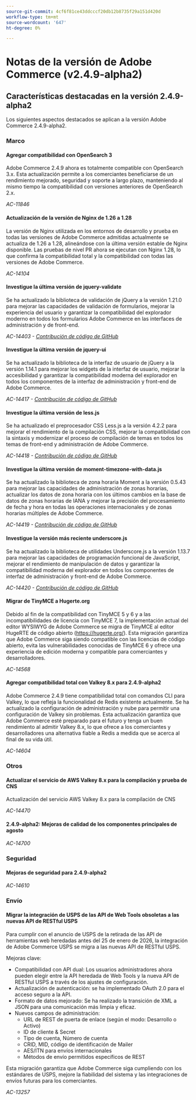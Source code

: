 ```yaml
---
source-git-commit: 4cf6f81ce43ddcccf20db12b8735f29a151d420d
workflow-type: tm+mt
source-wordcount: '647'
ht-degree: 0%

---
```

# Notas de la versión de Adobe Commerce (v2.4.9-alpha2)

## Características destacadas en la versión 2.4.9-alpha2

Los siguientes aspectos destacados se aplican a la versión Adobe Commerce 2.4.9-alpha2.

### Marco

#### Agregar compatibilidad con OpenSearch 3

Adobe Commerce 2.4.9 ahora es totalmente compatible con OpenSearch 3.x. Esta actualización permite a los comerciantes beneficiarse de un rendimiento mejorado, seguridad y soporte a largo plazo, manteniendo al mismo tiempo la compatibilidad con versiones anteriores de OpenSearch 2.x.

_AC-11846_

#### Actualización de la versión de Nginx de 1.26 a 1.28

La versión de Nginx utilizada en los entornos de desarrollo y prueba en todas las versiones de Adobe Commerce admitidas actualmente se actualiza de 1.26 a 1.28, alineándose con la última versión estable de Nginx disponible.
Las pruebas de nivel PR ahora se ejecutan con Nginx 1.28, lo que confirma la compatibilidad total y la compatibilidad con todas las versiones de Adobe Commerce.

_AC-14104_

#### Investigue la última versión de jquery-validate

Se ha actualizado la biblioteca de validación de jQuery a la versión 1.21.0 para mejorar las capacidades de validación de formularios, mejorar la experiencia del usuario y garantizar la compatibilidad del explorador moderno en todos los formularios Adobe Commerce en las interfaces de administración y de front-end.

_AC-14403 - [Contribución de código de GitHub](https://github.com/magento/magento2/commit/98b2848a)_

#### Investigue la última versión de jquery-ui

Se ha actualizado la biblioteca de la interfaz de usuario de jQuery a la versión 1.14.1 para mejorar los widgets de la interfaz de usuario, mejorar la accesibilidad y garantizar la compatibilidad moderna del explorador en todos los componentes de la interfaz de administración y front-end de Adobe Commerce.

_AC-14417 - [Contribución de código de GitHub](https://github.com/magento/magento2/commit/77c589a6)_

#### Investigue la última versión de less.js

Se ha actualizado el preprocesador CSS Less.js a la versión 4.2.2 para mejorar el rendimiento de la compilación CSS, mejorar la compatibilidad con la sintaxis y modernizar el proceso de compilación de temas en todos los temas de front-end y administración de Adobe Commerce.

_AC-14418 - [Contribución de código de GitHub](https://github.com/magento/magento2/commit/98b2848a)_

#### Investigue la última versión de moment-timezone-with-data.js

Se ha actualizado la biblioteca de zona horaria Moment a la versión 0.5.43 para mejorar las capacidades de administración de zonas horarias, actualizar los datos de zona horaria con los últimos cambios en la base de datos de zonas horarias de IANA y mejorar la precisión del procesamiento de fecha y hora en todas las operaciones internacionales y de zonas horarias múltiples de Adobe Commerce.

_AC-14419 - [Contribución de código de GitHub](https://github.com/magento/magento2/commit/98b2848a)_

#### Investigue la versión más reciente underscore.js

Se ha actualizado la biblioteca de utilidades Underscore.js a la versión 1.13.7 para mejorar las capacidades de programación funcional de JavaScript, mejorar el rendimiento de manipulación de datos y garantizar la compatibilidad moderna del explorador en todos los componentes de interfaz de administración y front-end de Adobe Commerce.

_AC-14420 - [Contribución de código de GitHub](https://github.com/magento/magento2/commit/98b2848a)_

#### Migrar de TinyMCE a Hugerte.org

Debido al fin de la compatibilidad con TinyMCE 5 y 6 y a las incompatibilidades de licencia con TinyMCE 7, la implementación actual del editor WYSIWYG de Adobe Commerce se migra de TinyMCE al editor HugeRTE de código abierto (https://hugerte.org/).
Esta migración garantiza que Adobe Commerce siga siendo compatible con las licencias de código abierto, evita las vulnerabilidades conocidas de TinyMCE 6 y ofrece una experiencia de edición moderna y compatible para comerciantes y desarrolladores.

_AC-14568_

#### Agregar compatibilidad total con Valkey 8.x para 2.4.9-alpha2

Adobe Commerce 2.4.9 tiene compatibilidad total con comandos CLI para Valkey, lo que refleja la funcionalidad de Redis existente actualmente. Se ha actualizado la configuración de administración y nube para permitir una configuración de Valkey sin problemas.
Esta actualización garantiza que Adobe Commerce esté preparado para el futuro y tenga un buen rendimiento al admitir Valkey 8.x, lo que ofrece a los comerciantes y desarrolladores una alternativa fiable a Redis a medida que se acerca al final de su vida útil.

_AC-14604_

### Otros

#### Actualizar el servicio de AWS Valkey 8.x para la compilación y prueba de CNS

Actualización del servicio AWS Valkey 8.x para la compilación de CNS

_AC-14470_

#### 2.4.9-alpha2: Mejoras de calidad de los componentes principales de agosto

_AC-14700_

### Seguridad

#### Mejoras de seguridad para 2.4.9-alpha2

_AC-14610_

### Envío

#### Migrar la integración de USPS de las API de Web Tools obsoletas a las nuevas API de RESTful USPS

Para cumplir con el anuncio de USPS de la retirada de las API de herramientas web heredadas antes del 25 de enero de 2026, la integración de Adobe Commerce USPS se migra a las nuevas API de RESTful USPS.

Mejoras clave:

* Compatibilidad con API dual: Los usuarios administradores ahora pueden elegir entre la API heredada de Web Tools y la nueva API de RESTful USPS a través de los ajustes de configuración.
* Actualización de autenticación: se ha implementado OAuth 2.0 para el acceso seguro a la API.
* Formato de datos mejorado: Se ha realizado la transición de XML a JSON para una comunicación más limpia y eficaz.
* Nuevos campos de administración:
   * URL de REST de puerta de enlace (según el modo: Desarrollo o Activo)
   * ID de cliente &amp; Secret
   * Tipo de cuenta, Número de cuenta
   * CRID, MID, código de identificación de Mailer
   * AES/ITN para envíos internacionales
   * Métodos de envío permitidos específicos de REST

Esta migración garantiza que Adobe Commerce siga cumpliendo con los estándares de USPS, mejore la fiabilidad del sistema y las integraciones de envíos futuras para los comerciantes.

_AC-13257_
